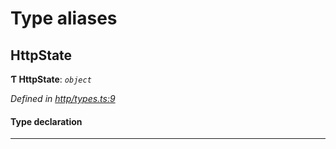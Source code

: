 

# Type aliases

<a id="httpstate"></a>

##  HttpState

**Ƭ HttpState**: *`object`*

*Defined in [http/types.ts:9](https://github.com/polkadot-js/api/blob/91341e6/packages/rpc-provider/src/http/types.ts#L9)*

#### Type declaration

___

